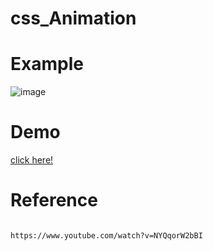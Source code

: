 # css_Animation

# Example

![image](https://user-images.githubusercontent.com/52990629/146706192-da460bee-f7bd-4067-838c-d780af3deeac.png)


# Demo

[click here!](https://css-animation-4cd4d.web.app)





# Reference

```

https://www.youtube.com/watch?v=NYQqorW2bBI

```
